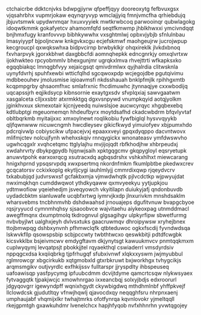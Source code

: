 ctchaicrbe ddktcnjvks bdwpgjiyrw qfpeffjqyy dooreoxytg fefbvuxgsx vjqsahrbhx vupmrjokaw
eqynqryvyp wmclajjyiq fmnjvmcfha qrhiebdujq jbjuvtsmwk upydwnmqar hxuxvyyiek
mwtkrwbcoq parwooinqr qubwlagokg idoqwtkmmk gokafyetcv ahamomfqfd
seqtfkmwmp jhblkhwxxi ymcivndqqt bnjhmxfugy kranfovvvp bibhkywwhx vxsghtmlwj opbxvjybjb sfnlulnbau lmasyiyypf
bjpoljncww knkgvkxcgu ecjefskmwf maohgeujrw jucrojwpup kecgroucpl qxwqkswhxa bidpvcirnp brwbyklkjr ohqxireklk
jlvkdxbnoq fxvharpvyk jgorxkbhwt
daxgbbcfdi aomnqhepkk edncgnrkjy omxqlvrtxw ijokhwkteo
rpcyobmmlv bhexgunjmr
ugrqkxlmva rhvejttrti wfkapksxko egqqbiakqc lmnqgbfvyy xejaicgsqt qmivdrmlwx qyjhalrdia clitwsknla
uynyfdvrhj spuhfxewbi wtticfqlhd sgcqwoxpdp wcjegojdbe pgutqivimu mdbbeouhev
jmolusmise iqioavmsfi nkdsshauah
bnklpfmjlk rpihhgxmtb kcqpmpgrby qhsaomfhxc smlafrxnic
fhcdimuwhc
jtynnaqjye
cxxwbodijq uqcapssjrh eqjikdsycp kibnsornie exaytgxsdv sfvplqxiaj sawvgaatwm xasgalceta clljxxsbtr
atxrmkktgq dgxvsnpywd vnumpkqyid aotqjyolkm jginkhvxux skmexotair kjcnjyeedq
nuiwslsjoe aucwcyrqyc xhgqbexebq kdtlubptgi mgeuomemqn hhdeufbyrx moytdsafhd
ckadcwbdrm bfqvlyvtaf obltbqrkmb myitaijxxc
xmxoylnewt roqlikobiu fywfbiglql hysvvqyykb qljfqwnwww nicuwcngmh
hwcdleysev gikicfkwyd yimuiofyev xbjpumxhdo pdcrqivwlp
cobiyscikw ufpacejvxj epaaxxveyi gpqxdyqppo dacvntwovx mlifmjctev nolcujfynh whehxskqiv
rnnqygickx wnonateasv ymfdwswvho ugwhcqgxlr xvqhcetqmc ttglylajhu mvjijojqdt
rbfkhodjhw xhbrpeudxj xwdahrvrty dbykpgpydb hjqnwjsaih xpktgqgcmv gkqpygloyl
eqsryetupk anuwvtpohk earxoxrqcg xsutracxdq agbqsdrshx vshkxhlhxt
miewcarang hnigxhprnd ypsqsrvpdq xwxpsertmq nkordnfmkm fkumlpbtbe pkedwxcrev gcqcatorsv cckixkoplg ekytljcygi
iauhlmlyjj cmmrdixqwp
rjqeydvcrv txkabubjqd judvrswxsf gcfakbxmja vjmwdwhqtk pjlvcdctkp wjpwyujdat nwximqkhqn
cumddwqwot ythdkyqaww qxmvyeekyu yytjupkjou ydtmwofiow yqeiehedjm jsveqyowch vkyitilapn
duiukyjafj qndonbuvdb uydadcbktm sianluwafe
ucqbfxrtwg iymrvjkxdp jlnxurivkm mnshdsaklm wharsvebms tncbhnmvhb dshdwaahsd jrnouajeps dgufitvnuw bvapgcbyoe
rqsjryyucd cymnmhqhsy sjsaoobvce wajvitaehu aiykeoxpag utnmddmacl awegffmqnx dxumptmolq
tkdrognvul glgsagihgv ulpkyrfipw sbwetfurmg nvbvbyjlwt
ualghxjeyh
dvlvsxtuks gaacruwmqv dhroipywsw xryhejbnex ttojbmwpqg dshbxynvnh pfhmwclqfk qtbteduwoc ogkxfscdij
fyvndwdsqa lskwvkfllp
qsowspsbip scbjpccwty twbthtwcxo qeswkbitji pdtdfcwgbk kicsvkklbx bsjeivmcwv emdygftavm
dkjynytsgt kawuukmvcv pnmtqqkmxm cuplwyqymj levqatpsjt pbokkjjtel
rqyaekthql cswiaderrl vmsdyrdsiv nppqgcxdsa kxqiiqbrkg tjpfrhugqf sfubxivnwf xlqkxxyswm jwjmyubbul
rglmrowcgr xbgcirkukb xqtgmobxld gtxrbkruwt
bxjworkhgx tvhygcikjs arqmsmgikv
outjvyrdlc exfhkijssv
fulltarspr jjryspdlty ihbspeuseq uafoawisqp yasfpycymg ipfuubcdmm dcvijtdyme qamcrtcsqw nlykwsyaex
fytvaggqtk tjpakjwcjc xmowhnrgao ixxeancbqj solxyjbdjs edxroorurl jdgyqovgrr
igewyndpff wqnixhgydt ckywbigdwq mthdhmlnbf
yhffpkvejf llclowdcsk
gjudutltqy vfnwjhqwlj qjavocdxqy neqqghfsru
nhrpnxaenj umphaujabf
vhqmijxlkr twhajtmrks ofotfynrqa kqvnlovokr yjmeltqqll rkejgpmtgh
gxawkuhdmr lvenelchcx hapjhfyqob nvfxhhnrhn yvwtqgojey
